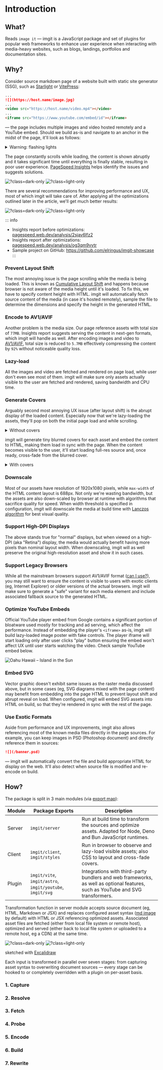 # Introduction

## What?

Reads `image it` — imgit is a JavaScript package and set of plugins for popular web frameworks to enhance user experience when interacting with media-heavy websites, such as blogs, landings, portfolios and documentation sites.

## Why?

Consider source markdown page of a website built with static site generator (SSG), such as [Starlight](https://starlight.astro.build) or [VitePress](https://vitepress.dev):

```md
...
![](https://host.name/image.jpg)
...
<video src="https://host.name/video.mp4"></video>
...
<iframe src="https://www.youtube.com/embed/id"></iframe>
```

— the page includes multiple images and video hosted remotely and a YouTube embed. Should we build as-is and navigate to an anchor in the midst of the page, it'll look as follows:

<details>
    <summary>Warning: flashing lights</summary>
    ![](https://i.gyazo.com/b2f45680247820c398682d7150fca566.mp4)
</details>

The page constantly scrolls while loading, the content is shown abruptly and it takes significant time until everything is finally stable, resulting in poor user experience. [PageSpeed Insights](https://pagespeed.web.dev) helps identify the issues and suggests solutions.

![?class=dark-only](https://i.gyazo.com/57489480e03593abb47d78c5e1374aa7.png)
![?class=light-only](https://i.gyazo.com/d1f5eb93e57799d1a3cd2abdf438c040.png)

There are several recommendations for improving performance and UX, most of which imgit will take care of. After applying all the optimizations outlined later in the article, we'll get much better results:

![?class=dark-only](https://i.gyazo.com/1bd7705bf63b4fa179e45a7b4445d34e.png)
![?class=light-only](https://i.gyazo.com/4122593cabf787177589cec34e94263c.png)

::: info

- Insights report before optimizations: [pagespeed.web.dev/analysis/2sjav6lfz2](https://pagespeed.web.dev/analysis/https-grand-figolla-604270-netlify-app-src-unoptimized/2sjav6lfz2?form_factor=mobile)
- Insights report after optimizations: [pagespeed.web.dev/analysis/og3qm9vvtr](https://pagespeed.web.dev/analysis/https-grand-figolla-604270-netlify-app-src-optimized/og3qm9vvtr?form_factor=mobile)
- Sample project on GitHub: https://github.com/elringus/imgit-showcase
  :::

### Prevent Layout Shift

The most annoying issue is the page scrolling while the media is being loaded. This is known as [Cumulative Layout Shift](https://web.dev/articles/cls) and happens because browser is not aware of the media height until it's loaded. To fix this, we have to specify content height with HTML. imgit will automatically fetch source content of the media (in case it's hosted remotely), sample the file to determine the dimensions and specify the height in the generated HTML.

### Encode to AV1/AVIF

Another problem is the media size. Our page reference assets with total size of `77MB`. Insights report suggests serving the content in next-gen formats, which imgit will handle as well. After encoding images and video to [AV1/AVIF](https://en.wikipedia.org/wiki/AV1), total size is reduced to `5.7MB` effectively compressing the content by `92%` without noticeable quality loss.

### Lazy-load

All the images and video are fetched and rendered on page load, while user don't even see most of them. imgit will make sure only assets actually visible to the user are fetched and rendered, saving bandwidth and CPU time.

### Generate Covers

Arguably second most annoying UX issue (after layout shift) is the abrupt display of the loaded content. Especially now that we're lazy-loading the assets, they'll pop on both the initial page load and while scrolling.

<details>
    <summary>Without covers</summary>
    ![](https://i.gyazo.com/2f5c124d0bd7c96a91a3bc19a4365850.mp4)
</details>

imgit will generate tiny blurred covers for each asset and embed the content to HTML, making them load in sync with the page. When the content becomes visible to the user, it'll start loading full-res source and, once ready, cross-fade from the blurred cover.

<details>
    <summary>With covers</summary>
    ![](https://i.gyazo.com/845ed7b1a635187b00f93a3e7f2730ae.mp4)
</details>

### Downscale

Most of our assets have resolution of 1920x1080 pixels, while `max-width` of the HTML content layout is 688px. Not only we're wasting bandwidth, but the assets are also down-scaled by browser at runtime with algorithms that sacrifice quality for speed. When width threshold is specified in configuration, imgit will downscale the media at build time with [Lanczos algorithm](https://en.wikipedia.org/wiki/Lanczos_resampling) for best visual quality.

### Support High-DPI Displays

The above stands true for "normal" displays, but when viewed on a high-DPI (aka "Retina") display, the media would actually benefit having more pixels than nominal layout width. When downscaling, imgit will as well preserve the original high-resolution asset and show it in such cases.

### Support Legacy Browsers

While all the mainstream browsers support AV1/AVIF format ([can I use?](https://caniuse.com/avif)), you may still want to ensure the content is visible to users with exotic clients (eg, Internet Explorer) or older versions of the actual browsers. imgit will make sure to generate a "safe" variant for each media element and include associated fallback source to the generated HTML.

### Optimize YouTube Embeds

Official YouTube player embed from Google contains a significant portion of bloatware used mostly for tracking and ad serving, which affect the performance. Instead of embedding the player's `<iframe>` as-is, imgit will build lazy-loaded image poster with fake controls. The player iframe will start loading only after user clicks "play" button ensuring the embed won't affect UX until user starts watching the video. Check sample YouTube embed below.

![Oahu Hawaii – Island in the Sun](https://www.youtube.com/watch?v=arbuYnJoLtU)

### Embed SVG

Vector graphic doesn't exhibit same issues as the raster media discussed above, but in some cases (eg, SVG diagrams mixed with the page content) may benefit from embedding into the page HTML to prevent layout shift and abrupt reveal on load. When configured, imgit will embed SVG assets into HTML on build, so that they're rendered in sync with the rest of the page.

### Use Exotic Formats

Aside from performance and UX improvements, imgit also allows referencing most of the known media files directly in the page sources. For example, you can keep images in PSD (Photoshop document) and directly reference them in sources:

```md
![](/banner.psd)
```

— imgit will automatically convert the file and build appropriate HTML for display on the web. It'll also detect when source file is modified and re-encode on build.

## How?

The package is split in 3 main modules (via [export map](https://nodejs.org/api/packages.html)):

| Module | Package Exports                                           | Description                                                                                                                    |
|--------|-----------------------------------------------------------|--------------------------------------------------------------------------------------------------------------------------------|
| Server | `imgit/server`                                            | Run at build time to transform the sources and optimize assets. Adapted for Node, Deno and Bun JavaScript runtimes.            |
| Client | `imgit/client`, `imgit/styles`                            | Run in browser to observe and lazy-load visible assets; also CSS to layout and cross-fade covers.                              |
| Plugin | `imgit/vite`, `imgit/astro`, `imgit/youtube`, `imgit/svg` | Integrations with third-party bundlers and web frameworks, as well as optional features, such as YouTube and SVG transformers. |

Transformation function in server module accepts source document (eg, HTML, Markdown or JSX) and replaces configured asset syntax ([md image](https://spec.commonmark.org/0.30/#images) by default) with HTML or JSX referencing optimized assets. Associated asset files are fetched (either from local file system or remote host), optimized and served (either back to local file system or uploaded to a remote host, eg a CDN) at the same time.

![?class=dark-only](/svg/imgit-nutshell-dark.png)
![?class=light-only](/svg/imgit-nutshell-light.png)

<p class="attr">sketched with <a href="https://excalidraw.com" target="_blank">Excalidraw</a></p>

Each input is transformed in parallel over seven stages: from capturing asset syntax to overwriting document sources — every stage can be hooked to or completely overridden with a plugin on per-asset basis.

### 1. Capture

### 2. Resolve

### 3. Fetch

### 4. Probe

### 5. Encode

### 6. Build

### 7. Rewrite
